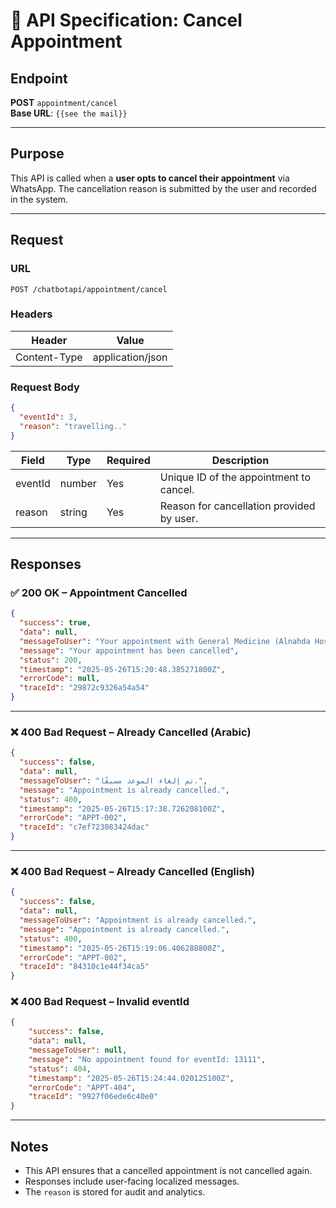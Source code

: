 # 📘 API Specification: Cancel Appointment

## Endpoint
**POST** `appointment/cancel`  
**Base URL**: `{{see the mail}}`

---

## Purpose
This API is called when a **user opts to cancel their appointment** via WhatsApp. The cancellation reason is submitted by the user and recorded in the system.

---

## Request

### URL
```
POST /chatbotapi/appointment/cancel
```

### Headers
| Header        | Value              |
|---------------|--------------------|
| Content-Type  | application/json   |

### Request Body
```json
{
  "eventId": 3,
  "reason": "travelling.."
}
```

| Field   | Type   | Required | Description                                |
|---------|--------|----------|--------------------------------------------|
| eventId | number | Yes      | Unique ID of the appointment to cancel.    |
| reason  | string | Yes      | Reason for cancellation provided by user.  |

---

## Responses

### ✅ 200 OK – Appointment Cancelled

```json
{
  "success": true,
  "data": null,
  "messageToUser": "Your appointment with General Medicine (Alnahda Hospital ) on 2025-05-30 has been cancelled",
  "message": "Your appointment has been cancelled",
  "status": 200,
  "timestamp": "2025-05-26T15:20:48.385271800Z",
  "errorCode": null,
  "traceId": "29872c9326a54a54"
}
```

---

### ❌ 400 Bad Request – Already Cancelled (Arabic)

```json
{
  "success": false,
  "data": null,
  "messageToUser": "تم إلغاء الموعد مسبقًا.",
  "message": "Appointment is already cancelled.",
  "status": 400,
  "timestamp": "2025-05-26T15:17:38.726208100Z",
  "errorCode": "APPT-002",
  "traceId": "c7ef723083424dac"
}
```

---

### ❌ 400 Bad Request – Already Cancelled (English)

```json
{
  "success": false,
  "data": null,
  "messageToUser": "Appointment is already cancelled.",
  "message": "Appointment is already cancelled.",
  "status": 400,
  "timestamp": "2025-05-26T15:19:06.406288800Z",
  "errorCode": "APPT-002",
  "traceId": "84310c1e44f34ca5"
}
```
### ❌ 400 Bad Request – Invalid eventId

```json
{
    "success": false,
    "data": null,
    "messageToUser": null,
    "message": "No appointment found for eventId: 13111",
    "status": 404,
    "timestamp": "2025-05-26T15:24:44.020125100Z",
    "errorCode": "APPT-404",
    "traceId": "9927f06ede6c40e0"
}
```
---

## Notes
- This API ensures that a cancelled appointment is not cancelled again.
- Responses include user-facing localized messages.
- The `reason` is stored for audit and analytics.
